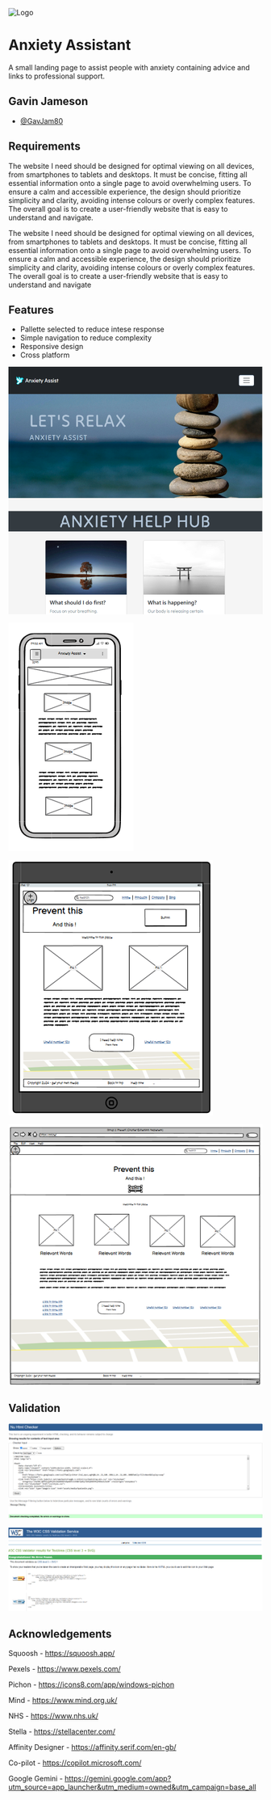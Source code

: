 
![Logo](https://gavjam80.github.io/Project-1/assets/media/Dove.png)


# Anxiety Assistant

A small landing page to assist people with anxiety containing advice and links to professional support.




## Gavin Jameson

- [@GavJam80](https://github.com/GavJam80)

## Requirements

The website I need should be designed for optimal viewing on all devices, from smartphones to tablets and desktops. It must be concise, fitting all essential information onto a single page to avoid overwhelming users. To ensure a calm and accessible experience, the design should prioritize simplicity and clarity, avoiding intense colours or overly complex features. The overall goal is to create a user-friendly website that is easy to understand and navigate.

The website I need should be designed for optimal viewing on all devices, from smartphones to tablets and desktops. It must be concise, fitting all essential information onto a single page to avoid overwhelming users. To ensure a calm and accessible experience, the design should prioritize simplicity and clarity, avoiding intense colours or overly complex features. The overall goal is to create a user-friendly website that is easy to understand and navigate


## Features

- Pallette selected to reduce intese response
- Simple navigation to reduce complexity
- Responsive design
- Cross platform


![Image](https://github.com/GavJam80/Project-1/blob/main/AA%20pic1.png?raw=true)

![Image](https://github.com/GavJam80/Project-1/blob/main/Screenshot%202024-11-12%20170859.png?raw=true)

![Image](	https://github.com/GavJam80/Project-1/blob/main/Wireframe%20tablet.png?raw=true)

![Image](https://github.com/GavJam80/Project-1/blob/main/Wireframe%20full.png?raw=true)

## Validation

![Image](https://github.com/GavJam80/Project-1/blob/main/html%20pass.png)

![Image](https://github.com/GavJam80/Project-1/blob/main/css%20pass.png)

## Acknowledgements

Squoosh - https://squoosh.app/

Pexels - https://www.pexels.com/

Pichon - https://icons8.com/app/windows-pichon

Mind - https://www.mind.org.uk/

NHS - https://www.nhs.uk/

Stella - https://stellacenter.com/

Affinity Designer - https://affinity.serif.com/en-gb/

Co-pilot - https://copilot.microsoft.com/

Google Gemini - https://gemini.google.com/app?utm_source=app_launcher&utm_medium=owned&utm_campaign=base_all




